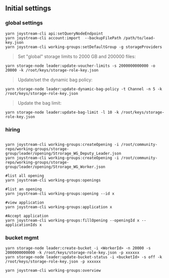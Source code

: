 ## Initial settings
### global settings
```
yarn joystream-cli api:setQueryNodeEndpoint
yarn joystream-cli account:import  --backupFilePath /path/to/lead-key.json
yarn joystream-cli working-groups:setDefaultGroup -g storageProviders
```
> Set "global" storage limits to 2000 GB and 200000 files:
```
yarn storage-node leader:update-voucher-limits -s 2000000000000 -o 20000 -k /root/keys/storage-role-key.json
```

> Update/set the dynamic bag policy:
```
yarn storage-node leader:update-dynamic-bag-policy -t Channel -n 5 -k /root/keys/storage-role-key.json
```

> Update the bag limit:
```
yarn storage-node leader:update-bag-limit -l 10 -k /root/keys/storage-role-key.json
```



### hiring
```

yarn joystream-cli working-groups:createOpening -i /root/community-repo/working-groups/storage-group/leader/opening/Strorage_WG_Deputy_Leader.json
yarn joystream-cli working-groups:createOpening -i /root/community-repo/working-groups/storage-group/leader/opening/Strorage_WG_Worker.json

#list all opening
yarn joystream-cli working-groups:openings

#list an opening
yarn joystream-cli working-groups:opening --id x

#view application
yarn joystream-cli working-groups:application x

#Accept application
yarn joystream-cli working-groups:fillOpening --openingId x --applicationIds x

```
### bucket mgmt
```
yarn storage-node leader:create-bucket -i <WorkerId> -n 20000 -s 2000000000000 -k /root/keys/storage-role-key.json -p xxxxxx
yarn storage-node leader:update-bucket-status -i <bucketId> -s off -k /root/keys/storage-role-key.json -p xxxxxx
```

```
yarn joystream-cli working-groups:overview
```
